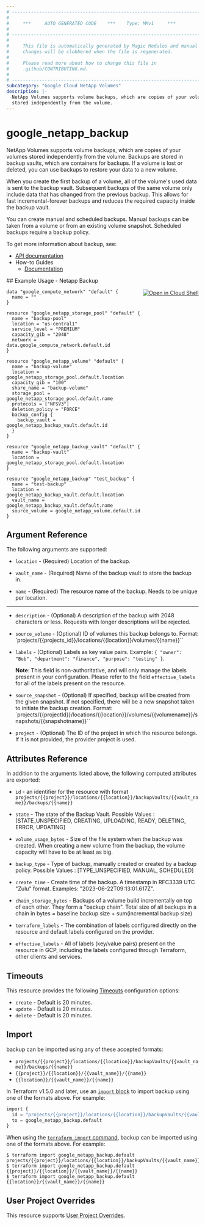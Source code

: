 ```yaml
---
# ----------------------------------------------------------------------------
#
#     ***     AUTO GENERATED CODE    ***    Type: MMv1     ***
#
# ----------------------------------------------------------------------------
#
#     This file is automatically generated by Magic Modules and manual
#     changes will be clobbered when the file is regenerated.
#
#     Please read more about how to change this file in
#     .github/CONTRIBUTING.md.
#
# ----------------------------------------------------------------------------
subcategory: "Google Cloud NetApp Volumes"
description: |-
  NetApp Volumes supports volume backups, which are copies of your volumes
  stored independently from the volume.
---
```


# google_netapp_backup

NetApp Volumes supports volume backups, which are copies of your volumes
stored independently from the volume. Backups are stored in backup vaults,
which are containers for backups. If a volume is lost or deleted, you can
use backups to restore your data to a new volume.

When you create the first backup of a volume, all of the volume's used
data is sent to the backup vault. Subsequent backups of the same volume
only include data that has changed from the previous backup. This allows
for fast incremental-forever backups and reduces the required capacity
inside the backup vault.

You can create manual and scheduled backups. Manual backups can be taken
from a volume or from an existing volume snapshot. Scheduled backups
require a backup policy.


To get more information about backup, see:

* [API documentation](https://cloud.google.com/netapp/volumes/docs/reference/rest/v1/projects.locations.backupVaults.backups)
* How-to Guides
    * [Documentation](https://cloud.google.com/netapp/volumes/docs/protect-data/about-volume-backups)

<div class = "oics-button" style="float: right; margin: 0 0 -15px">
  <a href="https://console.cloud.google.com/cloudshell/open?cloudshell_git_repo=https%3A%2F%2Fgithub.com%2Fterraform-google-modules%2Fdocs-examples.git&cloudshell_image=gcr.io%2Fcloudshell-images%2Fcloudshell%3Alatest&cloudshell_print=.%2Fmotd&cloudshell_tutorial=.%2Ftutorial.md&cloudshell_working_dir=netapp_backup&open_in_editor=main.tf" target="_blank">
    <img alt="Open in Cloud Shell" src="//gstatic.com/cloudssh/images/open-btn.svg" style="max-height: 44px; margin: 32px auto; max-width: 100%;">
  </a>
</div>
## Example Usage - Netapp Backup


```hcl
data "google_compute_network" "default" {
  name = ""
}

resource "google_netapp_storage_pool" "default" {
  name = "backup-pool"
  location = "us-central1"
  service_level = "PREMIUM"
  capacity_gib = "2048"
  network = data.google_compute_network.default.id
}

resource "google_netapp_volume" "default" {
  name = "backup-volume"
  location = google_netapp_storage_pool.default.location
  capacity_gib = "100"
  share_name = "backup-volume"
  storage_pool = google_netapp_storage_pool.default.name
  protocols = ["NFSV3"]
  deletion_policy = "FORCE"
  backup_config {
    backup_vault = google_netapp_backup_vault.default.id
  }
}

resource "google_netapp_backup_vault" "default" {
  name = "backup-vault"
  location = google_netapp_storage_pool.default.location
}

resource "google_netapp_backup" "test_backup" {
  name = "test-backup"
  location = google_netapp_backup_vault.default.location
  vault_name = google_netapp_backup_vault.default.name
  source_volume = google_netapp_volume.default.id
}
```

## Argument Reference

The following arguments are supported:


* `location` -
  (Required)
  Location of the backup.

* `vault_name` -
  (Required)
  Name of the backup vault to store the backup in.

* `name` -
  (Required)
  The resource name of the backup. Needs to be unique per location.


- - -


* `description` -
  (Optional)
  A description of the backup with 2048 characters or less. Requests with longer descriptions will be rejected.

* `source_volume` -
  (Optional)
  ID of volumes this backup belongs to. Format: `projects/{{projects_id}}/locations/{{location}}/volumes/{{name}}``

* `labels` -
  (Optional)
  Labels as key value pairs. Example: `{ "owner": "Bob", "department": "finance", "purpose": "testing" }`.

  **Note**: This field is non-authoritative, and will only manage the labels present in your configuration.
  Please refer to the field `effective_labels` for all of the labels present on the resource.

* `source_snapshot` -
  (Optional)
  If specified, backup will be created from the given snapshot. If not specified,
  there will be a new snapshot taken to initiate the backup creation.
  Format: `projects/{{projectId}}/locations/{{location}}/volumes/{{volumename}}/snapshots/{{snapshotname}}``

* `project` - (Optional) The ID of the project in which the resource belongs.
    If it is not provided, the provider project is used.


## Attributes Reference

In addition to the arguments listed above, the following computed attributes are exported:

* `id` - an identifier for the resource with format `projects/{{project}}/locations/{{location}}/backupVaults/{{vault_name}}/backups/{{name}}`

* `state` -
  The state of the Backup Vault. Possible Values : [STATE_UNSPECIFIED, CREATING, UPLOADING, READY, DELETING, ERROR, UPDATING]

* `volume_usage_bytes` -
  Size of the file system when the backup was created. When creating a new volume from the backup, the volume capacity will have to be at least as big.

* `backup_type` -
  Type of backup, manually created or created by a backup policy. Possible Values : [TYPE_UNSPECIFIED, MANUAL, SCHEDULED]

* `create_time` -
  Create time of the backup. A timestamp in RFC3339 UTC "Zulu" format. Examples: "2023-06-22T09:13:01.617Z".

* `chain_storage_bytes` -
  Backups of a volume build incrementally on top of each other. They form a "backup chain".
  Total size of all backups in a chain in bytes = baseline backup size + sum(incremental backup size)

* `terraform_labels` -
  The combination of labels configured directly on the resource
   and default labels configured on the provider.

* `effective_labels` -
  All of labels (key/value pairs) present on the resource in GCP, including the labels configured through Terraform, other clients and services.


## Timeouts

This resource provides the following
[Timeouts](https://developer.hashicorp.com/terraform/plugin/sdkv2/resources/retries-and-customizable-timeouts) configuration options:

- `create` - Default is 20 minutes.
- `update` - Default is 20 minutes.
- `delete` - Default is 20 minutes.

## Import


backup can be imported using any of these accepted formats:

* `projects/{{project}}/locations/{{location}}/backupVaults/{{vault_name}}/backups/{{name}}`
* `{{project}}/{{location}}/{{vault_name}}/{{name}}`
* `{{location}}/{{vault_name}}/{{name}}`


In Terraform v1.5.0 and later, use an [`import` block](https://developer.hashicorp.com/terraform/language/import) to import backup using one of the formats above. For example:

```tf
import {
  id = "projects/{{project}}/locations/{{location}}/backupVaults/{{vault_name}}/backups/{{name}}"
  to = google_netapp_backup.default
}
```

When using the [`terraform import` command](https://developer.hashicorp.com/terraform/cli/commands/import), backup can be imported using one of the formats above. For example:

```
$ terraform import google_netapp_backup.default projects/{{project}}/locations/{{location}}/backupVaults/{{vault_name}}/backups/{{name}}
$ terraform import google_netapp_backup.default {{project}}/{{location}}/{{vault_name}}/{{name}}
$ terraform import google_netapp_backup.default {{location}}/{{vault_name}}/{{name}}
```

## User Project Overrides

This resource supports [User Project Overrides](https://registry.terraform.io/providers/hashicorp/google/latest/docs/guides/provider_reference#user_project_override).
